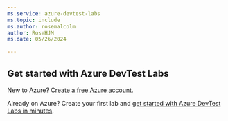 ```yaml
---
ms.service: azure-devtest-labs
ms.topic: include
ms.author: rosemalcolm
author: RoseHJM
ms.date: 05/26/2024

---
```

## Get started with Azure DevTest Labs

New to Azure? [Create a free Azure account](https://azure.microsoft.com/free).

Already on Azure? Create your first lab and [get started with Azure DevTest Labs in minutes](https://go.microsoft.com/fwlink/?LinkID=627034&clcid=0x409).

